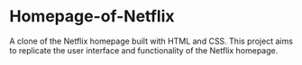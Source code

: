 # Homepage-of-Netflix
A clone of the Netflix homepage built with HTML and CSS. This project aims to replicate the user interface and functionality of the Netflix homepage.

